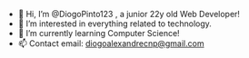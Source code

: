 - 👋 Hi, I’m @DiogoPinto123 , a junior 22y old Web Developer!
- 👀 I’m interested in everything related to technology.
- 🌱 I’m currently learning Computer Science!
- 📫 Contact email: diogoalexandrecnp@gmail.com
